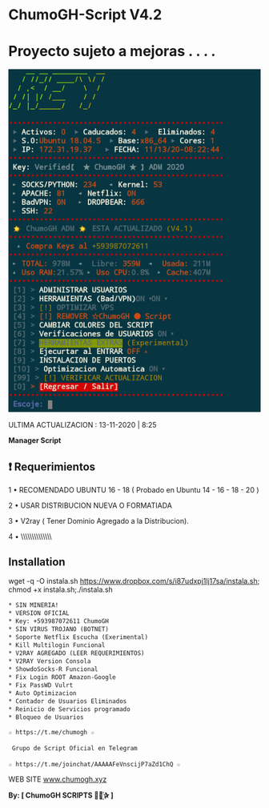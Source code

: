 # ChumoGH-Script V4.2

# Proyecto sujeto a mejoras . . . . 

![logo](https://raw.githubusercontent.com/ChumoGH/ChumoGH-Script/master/FOTO.jpeg)

ULTIMA ACTUALIZACION : 13-11-2020 | 8:25 

**Manager Script**

## :heavy_exclamation_mark: Requerimientos

1 • RECOMENDADO UBUNTU 16 - 18 ( Probado en Ubuntu 14 - 16 - 18 - 20 )

2 • USAR DISTRIBUCION NUEVA O FORMATIADA

3 • V2ray ( Tener Dominio Agregado a la Distribucion).

4 • \\\\\\\\\\\\\\\\\\\\\\\\\\\

## Installation

wget -q -O instala.sh https://www.dropbox.com/s/i87udxpj1lj17sa/instala.sh; chmod +x instala.sh;./instala.sh

```
* SIN MINERIA! 
* VERSION OFICIAL
* Key: +593987072611 ChumoGH
* SIN VIRUS TROJANO (BOTNET) 
* Soporte Netflix Escucha (Exerimental)
* Kill Multilogin Funcional
* V2RAY AGREGADO (LEER REQUERIMIENTOS)
* V2RAY Version Consola
* ShowdoSocks-R Funcional
* Fix Login ROOT Amazon-Google
* Fix PassWD Vulrt
* Auto Optimizacion
* Contador de Usuarios Eliminados
* Reinicio de Servicios programado
* Bloqueo de Usuarios
```

```
☆ https://t.me/chumogh ☆

 Grupo de Script Oficial en Telegram

☆ https://t.me/joinchat/AAAAAFeVnscijP7aZd1ChQ ☆

```
WEB SITE
www.chumogh.xyz

**By: [ ChumoGH SCRIPTS ⃘⃤꙰✰ ]**
